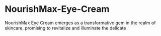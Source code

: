 # NourishMax-Eye-Cream
NourishMax Eye Cream emerges as a transformative gem in the realm of skincare, promising to revitalize and illuminate the delicate 
